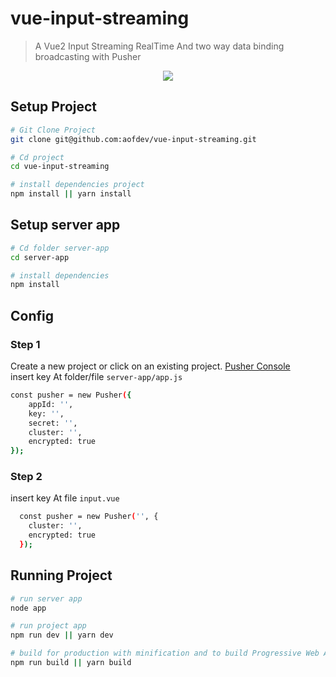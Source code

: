 # vue-input-streaming

> A Vue2 Input Streaming RealTime And two way data binding broadcasting with Pusher

<p align="center">
  <img src ="https://i.imgur.com/oBLArRm.gif" />
</p>


## Setup Project

``` bash
# Git Clone Project
git clone git@github.com:aofdev/vue-input-streaming.git

# Cd project
cd vue-input-streaming

# install dependencies project
npm install || yarn install

```

## Setup server app

``` bash
# Cd folder server-app 
cd server-app

# install dependencies 
npm install

```

## Config
### Step 1
 Create a new project or click on an existing project.  [Pusher Console](https://dashboard.pusher.com/)  
 insert key At folder/file ``server-app/app.js``
``` bash
const pusher = new Pusher({
    appId: '',
    key: '',
    secret: '',
    cluster: '',
    encrypted: true
});
```
### Step 2
insert key At file ``input.vue``
``` bash
  const pusher = new Pusher('', {
    cluster: '',
    encrypted: true
  });
```

## Running Project

``` bash
# run server app 
node app

# run project app
npm run dev || yarn dev

# build for production with minification and to build Progressive Web Apps
npm run build || yarn build

```
